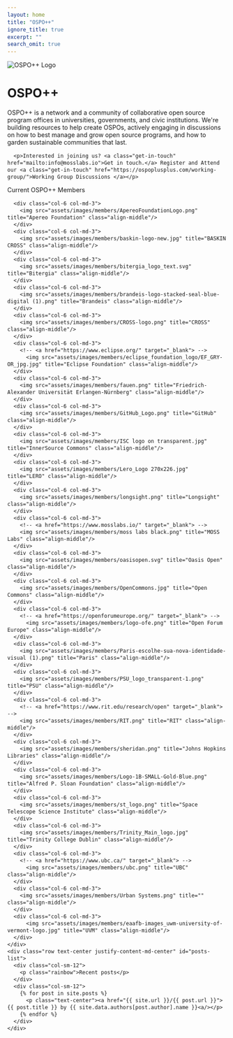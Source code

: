 ```yaml
---
layout: home
title: "OSPO++"
ignore_title: true
excerpt: ""
search_omit: true
---
```


<div class="color">
  <div class="container">
    <div class="row text-left justify-content-md-center content">
      <div class="col-lg-12">
        <img src="./assets/images/logo.svg" class="logo" alt="OSPO++ Logo"/>
        <h1 class="heading">OSPO++</h1>
      </div>
    </div>
  </div>
</div>

<div class="container">
  <div class="row text-left justify-content-md-center content intro-para">
    <div class="col-lg-12">
      <p>OSPO++ is a network and a community of collaborative open source program offices in universities, governments, and civic institutions. We're building resources to help create OSPOs, actively engaging in discussions on how to best manage and grow open source programs, and how to garden sustainable communities that last.</p>

      <p>Interested in joining us? <a class="get-in-touch" href="mailto:info@mosslabs.io">Get in touch.</a> Register and Attend our <a class="get-in-touch" href="https://ospoplusplus.com/working-group/">Working Group Discussions </a></p>
</div></div></div>

<div class="logos">
  <div class="container content">
    <div class="row text-center justify-content-md-center">
      <div class="col-sm-12">
        <p class="rainbow">Current OSPO++ Members</p>
      </div>

      <div class="col-6 col-md-3">
        <img src="assets/images/members/ApereoFoundationLogo.png" title="Apereo Foundation" class="align-middle"/>
      </div>
      <div class="col-6 col-md-3">
        <img src="assets/images/members/baskin-logo-new.jpg" title="BASKIN CROSS" class="align-middle"/>
      </div>
      <div class="col-6 col-md-3">
        <img src="assets/images/members/bitergia_logo_text.svg" title="Bitergia" class="align-middle"/>
      </div>
      <div class="col-6 col-md-3">
        <img src="assets/images/members/brandeis-logo-stacked-seal-blue-digital (1).png" title="Brandeis" class="align-middle"/>
      </div>
      <div class="col-6 col-md-3">
        <img src="assets/images/members/CROSS-logo.png" title="CROSS" class="align-middle"/>
      </div>
      <div class="col-6 col-md-3">
        <!-- <a href="https://www.eclipse.org/" target="_blank"> -->
          <img src="assets/images/members/eclipse_foundation_logo/EF_GRY-OR_jpg.jpg" title="Eclipse Foundation" class="align-middle"/>
      </div>
      <div class="col-6 col-md-3">
        <img src="assets/images/members/fauen.png" title="Friedrich-Alexander Universität Erlangen-Nürnberg" class="align-middle"/>
      </div>
      <div class="col-6 col-md-3">
        <img src="assets/images/members/GitHub_Logo.png" title="GitHub" class="align-middle"/>
      </div>
      <div class="col-6 col-md-3">
        <img src="assets/images/members/ISC logo on transparent.jpg" title="InnerSource Commons" class="align-middle"/>
      </div>
      <div class="col-6 col-md-3">
        <img src="assets/images/members/Lero_Logo 270x226.jpg" title="LERO" class="align-middle"/>
      </div>
      <div class="col-6 col-md-3">
        <img src="assets/images/members/longsight.png" title="Longsight" class="align-middle"/>
      </div>
      <div class="col-6 col-md-3">
        <!-- <a href="https://www.mosslabs.io/" target="_blank"> -->
        <img src="assets/images/members/moss labs black.png" title="MOSS Labs" class="align-middle"/>
      </div>
      <div class="col-6 col-md-3">
        <img src="assets/images/members/oasisopen.svg" title="Oasis Open" class="align-middle"/>
      </div>
      <div class="col-6 col-md-3">
        <img src="assets/images/members/OpenCommons.jpg" title="Open Commons" class="align-middle"/>
      </div>
      <div class="col-6 col-md-3">
        <!-- <a href="https://openforumeurope.org/" target="_blank"> -->
          <img src="assets/images/members/logo-ofe.png" title="Open Forum Europe" class="align-middle"/>
      </div>
      <div class="col-6 col-md-3">
        <img src="assets/images/members/Paris-escolhe-sua-nova-identidade-visual (1).png" title="Paris" class="align-middle"/>
      </div>
      <div class="col-6 col-md-3">
        <img src="assets/images/members/PSU_logo_transparent-1.png" title="PSU" class="align-middle"/>
      </div>
      <div class="col-6 col-md-3">
        <!-- <a href="https://www.rit.edu/research/open" target="_blank"> -->
        <img src="assets/images/members/RIT.png" title="RIT" class="align-middle"/>
      </div>
      <div class="col-6 col-md-3">
        <img src="assets/images/members/sheridan.png" title="Johns Hopkins Libraries" class="align-middle"/>
      </div>
      <div class="col-6 col-md-3">
        <img src="assets/images/members/Logo-1B-SMALL-Gold-Blue.png" title="Alfred P. Sloan Foundation" class="align-middle"/>
      </div>
      <div class="col-6 col-md-3">
        <img src="assets/images/members/st_logo.png" title="Space Telescope Science Institute" class="align-middle"/>
      </div>
      <div class="col-6 col-md-3">
        <img src="assets/images/members/Trinity_Main_logo.jpg" title="Trinity College Dublin" class="align-middle"/>
      </div>
      <div class="col-6 col-md-3">
        <!-- <a href="https://www.ubc.ca/" target="_blank"> -->
          <img src="assets/images/members/ubc.png" title="UBC" class="align-middle"/>
      </div>
      <div class="col-6 col-md-3">
        <img src="assets/images/members/Urban Systems.png" title="" class="align-middle"/>
      </div>
      <div class="col-6 col-md-3">
          <img src="assets/images/members/eaafb-images_uwm-university-of-vermont-logo.jpg" title="UVM" class="align-middle"/>
      </div>
    </div>
    <div class="row text-center justify-content-md-center" id="posts-list">
      <div class="col-sm-12">
        <p class="rainbow">Recent posts</p>
      </div>
      <div class="col-sm-12">
        {% for post in site.posts %}
          <p class="text-center"><a href="{{ site.url }}/{{ post.url }}">{{ post.title }} by {{ site.data.authors[post.author].name }}<a/></p>
        {% endfor %}
      </div>
    </div>
  </div>
</div>
